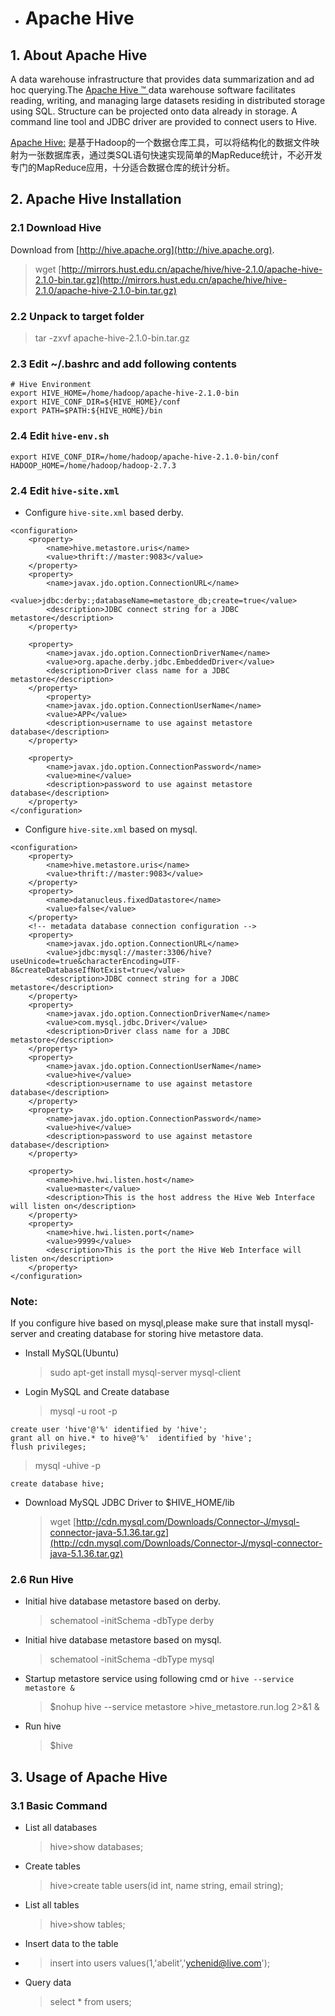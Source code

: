 * # Apache Hive

## 1. About Apache Hive

A data warehouse infrastructure that provides data summarization and ad hoc querying.The [Apache Hive ™ ](http://hive.apache.org/)data warehouse software facilitates reading, writing, and managing large datasets residing in distributed storage using SQL. Structure can be projected onto data already in storage. A command line tool and JDBC driver are provided to connect users to Hive.

[Apache Hive:](http://blog.fens.me/hadoop-family-roadmap/) 是基于Hadoop的一个数据仓库工具，可以将结构化的数据文件映射为一张数据库表，通过类SQL语句快速实现简单的MapReduce统计，不必开发专门的MapReduce应用，十分适合数据仓库的统计分析。

## 2. Apache Hive Installation

### 2.1 Download Hive

Download from [http://hive.apache.org](http://hive.apache.org).

> wget [http://mirrors.hust.edu.cn/apache/hive/hive-2.1.0/apache-hive-2.1.0-bin.tar.gz](http://mirrors.hust.edu.cn/apache/hive/hive-2.1.0/apache-hive-2.1.0-bin.tar.gz)

### 2.2 Unpack to target folder

> tar -zxvf apache-hive-2.1.0-bin.tar.gz

### 2.3 Edit ~/.bashrc and add following contents

```
# Hive Environment
export HIVE_HOME=/home/hadoop/apache-hive-2.1.0-bin
export HIVE_CONF_DIR=${HIVE_HOME}/conf
export PATH=$PATH:${HIVE_HOME}/bin
```

### 2.4 Edit `hive-env.sh`

```
export HIVE_CONF_DIR=/home/hadoop/apache-hive-2.1.0-bin/conf
HADOOP_HOME=/home/hadoop/hadoop-2.7.3
```

### 2.4 Edit `hive-site.xml`

* Configure `hive-site.xml`  based derby.

```
<configuration>
    <property>
        <name>hive.metastore.uris</name>
        <value>thrift://master:9083</value>
    </property>
    <property>
        <name>javax.jdo.option.ConnectionURL</name>
        <value>jdbc:derby:;databaseName=metastore_db;create=true</value>
        <description>JDBC connect string for a JDBC metastore</description>
    </property>

    <property>
        <name>javax.jdo.option.ConnectionDriverName</name>
        <value>org.apache.derby.jdbc.EmbeddedDriver</value>
        <description>Driver class name for a JDBC metastore</description>
    </property>
        <property>
        <name>javax.jdo.option.ConnectionUserName</name>
        <value>APP</value>
        <description>username to use against metastore database</description>
    </property>

    <property>
        <name>javax.jdo.option.ConnectionPassword</name>
        <value>mine</value>
        <description>password to use against metastore database</description>
    </property>
</configuration>
```

* Configure `hive-site.xml`  based on mysql.

```
<configuration>
    <property>  
        <name>hive.metastore.uris</name>  
        <value>thrift://master:9083</value>  
    </property>
    <property>   
        <name>datanucleus.fixedDatastore</name>   
        <value>false</value>   
    </property>
    <!-- metadata database connection configuration -->
    <property>
        <name>javax.jdo.option.ConnectionURL</name>
        <value>jdbc:mysql://master:3306/hive?useUnicode=true&characterEncoding=UTF-8&createDatabaseIfNotExist=true</value>
        <description>JDBC connect string for a JDBC metastore</description>
    </property>
    <property>
        <name>javax.jdo.option.ConnectionDriverName</name>
        <value>com.mysql.jdbc.Driver</value>
        <description>Driver class name for a JDBC metastore</description>
    </property>
    <property>
        <name>javax.jdo.option.ConnectionUserName</name>
        <value>hive</value>
        <description>username to use against metastore database</description>
    </property>
    <property>
        <name>javax.jdo.option.ConnectionPassword</name>
        <value>hive</value>
        <description>password to use against metastore database</description>
    </property>

    <property>
        <name>hive.hwi.listen.host</name>
        <value>master</value>
        <description>This is the host address the Hive Web Interface will listen on</description>
    </property>
    <property>
        <name>hive.hwi.listen.port</name>
        <value>9999</value>
        <description>This is the port the Hive Web Interface will listen on</description>
    </property>
</configuration>
```

### Note:

If you configure hive based on mysql,please make sure that install mysql-server and creating database for storing hive metastore data.

* Install MySQL\(Ubuntu\)

  > sudo apt-get install mysql-server mysql-client

* Login MySQL and Create database

  > mysql -u root -p

```
create user 'hive'@'%' identified by 'hive';
grant all on hive.* to hive@'%'  identified by 'hive';  
flush privileges;
```

> mysql -uhive -p

`create database hive;`

* Download MySQL JDBC Driver to $HIVE\_HOME/lib
  > wget [http://cdn.mysql.com/Downloads/Connector-J/mysql-connector-java-5.1.36.tar.gz](http://cdn.mysql.com/Downloads/Connector-J/mysql-connector-java-5.1.36.tar.gz)

### 2.6 Run Hive

* Initial hive database metastore based on derby.

  > schematool -initSchema -dbType derby

* Initial hive database metastore based on mysql.

  > schematool -initSchema -dbType mysql

* Startup metastore service using following cmd or `hive --service metastore &`

  > $nohup hive --service metastore &gt;hive\_metastore.run.log 2&gt;&1 &

* Run hive

  > $hive

## 3. Usage of Apache Hive

### 3.1 Basic Command

* List all databases

  > hive&gt;show databases;

* Create tables

  > hive&gt;create table users\(id int, name string, email string\);

* List all tables

  > hive&gt;show tables;

* Insert data to the table

* > insert into users values\(1,'abelit','ychenid@live.com'\);
* Query data

  > select \* from users;



